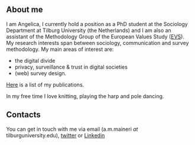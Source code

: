 ## About me
I am Angelica, I currently hold a position as a PhD student at the Sociology Department at Tilburg University (the Netherlands) and I am also an assistant of the Methodology Group of the European Values Study ([EVS](https://europeanvaluesstudy.eu/)). My research interests span between sociology, communication and survey methodology. My main areas of interest are:
- the digital divide
- privacy, surveillance & trust in digital societies
- (web) survey design.

[Here](/publications.md) is a list of my publications.

In my free time I love knitting, playing the harp and pole dancing.

## Contacts
You can get in touch with me via email (a.m.maineri _at_ tilburguniversity.edu), [twitter](https://twitter.com/AngelicaMaineri) or [Linkedin](https://www.linkedin.com/in/angelica-maineri-72b44a131/)
